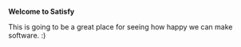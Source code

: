 **Welcome to Satisfy**

This is going to be a great place for seeing how happy we can make software. :)

<!---
satisfy-australia/satisfy-australia is a ✨ special ✨ repository because its `README.md` (this file) appears on your GitHub profile.
You can click the Preview link to take a look at your changes.
--->
